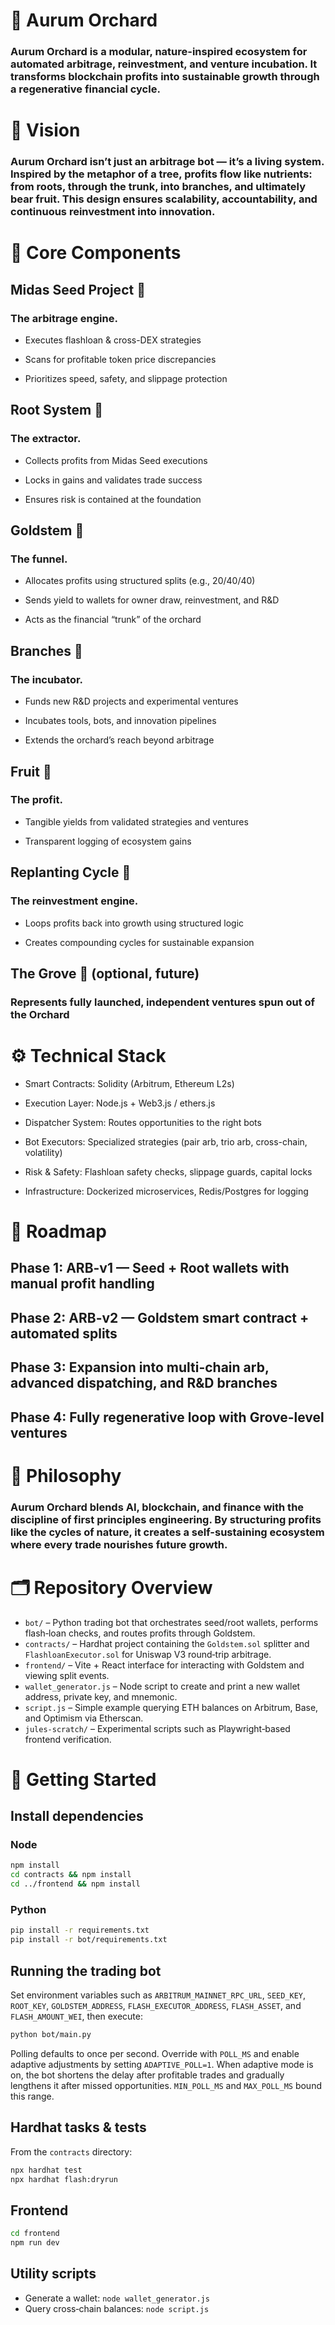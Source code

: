 # 🌳 Aurum Orchard

### Aurum Orchard is a modular, nature-inspired ecosystem for automated arbitrage, reinvestment, and venture incubation. It transforms blockchain profits into sustainable growth through a regenerative financial cycle.

# 🌟 Vision

### Aurum Orchard isn’t just an arbitrage bot — it’s a living system. Inspired by the metaphor of a tree, profits flow like nutrients: from roots, through the trunk, into branches, and ultimately bear fruit. This design ensures scalability, accountability, and continuous reinvestment into innovation.

# 🌱 Core Components

## Midas Seed Project 🌱
### The arbitrage engine.

- Executes flashloan & cross-DEX strategies

- Scans for profitable token price discrepancies

- Prioritizes speed, safety, and slippage protection

## Root System 🌳
### The extractor.

- Collects profits from Midas Seed executions

- Locks in gains and validates trade success

- Ensures risk is contained at the foundation

## Goldstem 🌟
### The funnel.

- Allocates profits using structured splits (e.g., 20/40/40)

- Sends yield to wallets for owner draw, reinvestment, and R&D

- Acts as the financial “trunk” of the orchard

## Branches 🌿
### The incubator.

- Funds new R&D projects and experimental ventures

- Incubates tools, bots, and innovation pipelines

- Extends the orchard’s reach beyond arbitrage

## Fruit 🍎
### The profit.

- Tangible yields from validated strategies and ventures
 
- Transparent logging of ecosystem gains

## Replanting Cycle 🔄
### The reinvestment engine.

- Loops profits back into growth using structured logic
 
- Creates compounding cycles for sustainable expansion

## The Grove 🌲 (optional, future)

### Represents fully launched, independent ventures spun out of the Orchard

# ⚙️ Technical Stack

- Smart Contracts: Solidity (Arbitrum, Ethereum L2s)

- Execution Layer: Node.js + Web3.js / ethers.js

- Dispatcher System: Routes opportunities to the right bots

- Bot Executors: Specialized strategies (pair arb, trio arb, cross-chain, volatility)

- Risk & Safety: Flashloan safety checks, slippage guards, capital locks

- Infrastructure: Dockerized microservices, Redis/Postgres for logging

# 🚀 Roadmap

## Phase 1: ARB-v1 — Seed + Root wallets with manual profit handling

## Phase 2: ARB-v2 — Goldstem smart contract + automated splits

## Phase 3: Expansion into multi-chain arb, advanced dispatching, and R&D branches

## Phase 4: Fully regenerative loop with Grove-level ventures

# 📜 Philosophy

### Aurum Orchard blends AI, blockchain, and finance with the discipline of first principles engineering. By structuring profits like the cycles of nature, it creates a self-sustaining ecosystem where every trade nourishes future growth.

# 🗂️ Repository Overview

- `bot/` – Python trading bot that orchestrates seed/root wallets, performs flash‑loan checks, and routes profits through Goldstem.
- `contracts/` – Hardhat project containing the `Goldstem.sol` splitter and `FlashloanExecutor.sol` for Uniswap V3 round‑trip arbitrage.
- `frontend/` – Vite + React interface for interacting with Goldstem and viewing split events.
- `wallet_generator.js` – Node script to create and print a new wallet address, private key, and mnemonic.
- `script.js` – Simple example querying ETH balances on Arbitrum, Base, and Optimism via Etherscan.
- `jules-scratch/` – Experimental scripts such as Playwright‑based frontend verification.

# 🚀 Getting Started

## Install dependencies

### Node

```bash
npm install
cd contracts && npm install
cd ../frontend && npm install
```

### Python

```bash
pip install -r requirements.txt
pip install -r bot/requirements.txt
```

## Running the trading bot

Set environment variables such as `ARBITRUM_MAINNET_RPC_URL`, `SEED_KEY`, `ROOT_KEY`, `GOLDSTEM_ADDRESS`, `FLASH_EXECUTOR_ADDRESS`, `FLASH_ASSET`, and `FLASH_AMOUNT_WEI`, then execute:

```bash
python bot/main.py
```

Polling defaults to once per second. Override with `POLL_MS` and enable adaptive
adjustments by setting `ADAPTIVE_POLL=1`. When adaptive mode is on, the bot
shortens the delay after profitable trades and gradually lengthens it after
missed opportunities. `MIN_POLL_MS` and `MAX_POLL_MS` bound this range.

## Hardhat tasks & tests

From the `contracts` directory:

```bash
npx hardhat test
npx hardhat flash:dryrun
```

## Frontend

```bash
cd frontend
npm run dev
```

## Utility scripts

- Generate a wallet: `node wallet_generator.js`
- Query cross‑chain balances: `node script.js`
